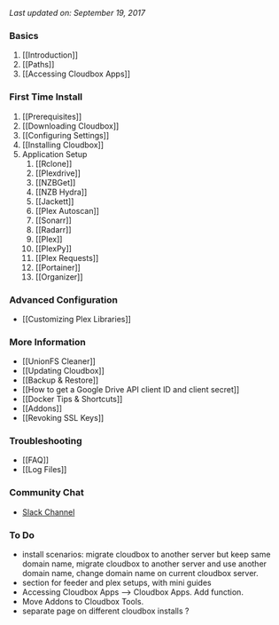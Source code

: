 _Last updated on: September 19, 2017_

### Basics ###
1. [[Introduction]]
1. [[Paths]]
1. [[Accessing Cloudbox Apps]]

### First Time Install ###
1. [[Prerequisites]]
1. [[Downloading Cloudbox]]
1. [[Configuring Settings]]
1. [[Installing Cloudbox]]
1. Application Setup
    1. [[Rclone]]
    1. [[Plexdrive]]
    1. [[NZBGet]]
    1. [[NZB Hydra]]
    1. [[Jackett]]
    1. [[Plex Autoscan]]
    1. [[Sonarr]]
    1. [[Radarr]]
    1. [[Plex]]
    1. [[PlexPy]]
    1. [[Plex Requests]]
    1. [[Portainer]]
    1. [[Organizer]]

### Advanced Configuration ###
- [[Customizing Plex Libraries]]

### More Information ###
- [[UnionFS Cleaner]]
- [[Updating Cloudbox]]
- [[Backup & Restore]]
- [[How to get a Google Drive API client ID and client secret]]
- [[Docker Tips & Shortcuts]]
- [[Addons]]
- [[Revoking SSL Keys]]

### Troubleshooting ###
- [[FAQ]]
- [[Log Files]]

### Community Chat ###
- [Slack Channel](https://join.slack.com/t/cloud-box/shared_invite/MjM1NTI2OTEwMzIyLTE1MDQzOTAyNDAtYWNhOWY2NzNiZA)


### To Do ###
- install scenarios: migrate cloudbox to another server but keep same domain name, migrate cloudbox to another server and use another domain name, change domain name on current cloudbox server.
- section for feeder and plex setups, with mini guides
- Accessing Cloudbox Apps --> Cloudbox Apps. Add function.
- Move Addons to Cloudbox Tools.
- separate page on different cloudbox installs ?